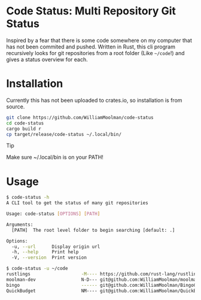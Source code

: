 # Code Status: Multi Repository Git Status
Inspired by a fear that there is some code somewhere on my computer that has not been commited and pushed. Written in Rust, this cli program recursively looks for git repositories from a root folder (Like `~/code`!) and gives a status overview for each.

# Installation
Currently this has not been uploaded to crates.io, so installation is from source.
```sh
git clone https://github.com/WilliamMoolman/code-status
cd code-status
cargo build r
cp target/release/code-status ~/.local/bin/
```
> [!TIP]
> Make sure ~/.local/bin is on your PATH!

# Usage
```sh
$ code-status -h                             
A CLI tool to get the status of many git repositories

Usage: code-status [OPTIONS] [PATH]

Arguments:
  [PATH]  The root level folder to begin searching [default: .]

Options:
  -u, --url      Display origin url
  -h, --help     Print help
  -V, --version  Print version

$ code-status -u ~/code
rustlings                   -M---- https://github.com/rust-lang/rustlings
moolman-dev                 N-D--- git@github.com:WilliamMoolman/moolman-dev.git
bingo                       ------ git@github.com:WilliamMoolman/BingoCards.git
QuickBudget                 NM---- git@github.com:WilliamMoolman/QuickBudget.git
```